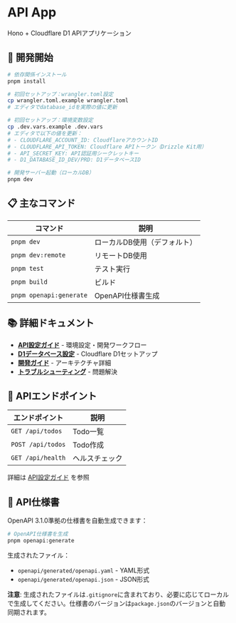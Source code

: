 # API App

Hono + Cloudflare D1 APIアプリケーション

## 🚀 開発開始

```bash
# 依存関係インストール
pnpm install

# 初回セットアップ：wrangler.toml設定
cp wrangler.toml.example wrangler.toml
# エディタでdatabase_idを実際の値に更新

# 初回セットアップ：環境変数設定
cp .dev.vars.example .dev.vars
# エディタで以下の値を更新：
# - CLOUDFLARE_ACCOUNT_ID: CloudflareアカウントID
# - CLOUDFLARE_API_TOKEN: Cloudflare APIトークン（Drizzle Kit用）
# - API_SECRET_KEY: API認証用シークレットキー
# - D1_DATABASE_ID_DEV/PRD: D1データベースID

# 開発サーバー起動（ローカルDB）
pnpm dev
```

## 📋 主なコマンド

| コマンド | 説明 |
|----------|------|
| `pnpm dev` | ローカルDB使用（デフォルト） |
| `pnpm dev:remote` | リモートDB使用 |
| `pnpm test` | テスト実行 |
| `pnpm build` | ビルド |
| `pnpm openapi:generate` | OpenAPI仕様書生成 |

## 📚 詳細ドキュメント

- **[API設定ガイド](../../docs/API.md)** - 環境設定・開発ワークフロー
- **[D1データベース設定](../../docs/D1_SETUP.md)** - Cloudflare D1セットアップ
- **[開発ガイド](../../docs/DEVELOPMENT.md)** - アーキテクチャ詳細
- **[トラブルシューティング](../../docs/TROUBLESHOOTING.md)** - 問題解決

## 🔗 APIエンドポイント

| エンドポイント | 説明 |
|----------------|------|
| `GET /api/todos` | Todo一覧 |
| `POST /api/todos` | Todo作成 |
| `GET /api/health` | ヘルスチェック |

詳細は [API設定ガイド](../../docs/API.md) を参照

## 📖 API仕様書

OpenAPI 3.1.0準拠の仕様書を自動生成できます：

```bash
# OpenAPI仕様書を生成
pnpm openapi:generate
```

生成されたファイル：
- `openapi/generated/openapi.yaml` - YAML形式
- `openapi/generated/openapi.json` - JSON形式

**注意**: 生成されたファイルは`.gitignore`に含まれており、必要に応じてローカルで生成してください。仕様書のバージョンは`package.json`のバージョンと自動同期されます。